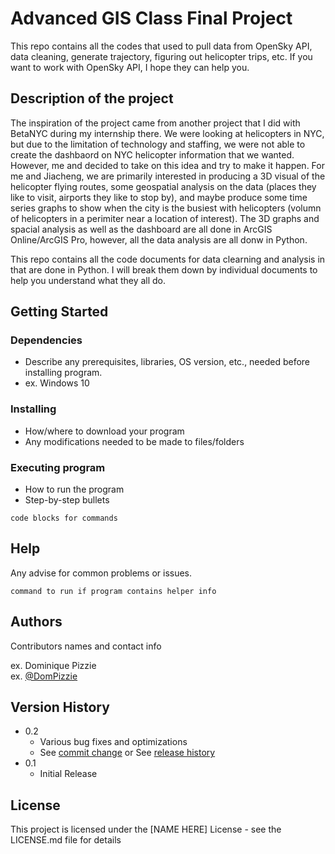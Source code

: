 # Advanced GIS Class Final Project

This repo contains all the codes that used to pull data from OpenSky API, data cleaning, generate trajectory, figuring out helicopter trips, etc. 
If you want to work with OpenSky API, I hope they can help you.

## Description of the project

The inspiration of the project came from another project that I did with BetaNYC during my internship there. We were looking at helicopters in NYC, but due to the limitation of technology and staffing, we were not able to create the dashbaord on NYC helicopter information that we wanted. However, me and decided to take on this idea and try to make it happen. For me and Jiacheng, we are primarily interested in producing a 3D visual of the helicopter flying routes, some geospatial analysis on the data (places they like to visit, airports they like to stop by), and maybe produce some time series graphs to show when the city is the busiest with helicopters (volumn of helicopters in a perimiter near a location of interest). The 3D graphs and spacial analysis as well as the dashboard are all done in ArcGIS Online/ArcGIS Pro, however, all the data analysis are all donw in Python.

This repo contains all the code documents for data clearning and analysis in that are done in Python. I will break them down by individual documents to help you understand what they all do.


## Getting Started

### Dependencies

* Describe any prerequisites, libraries, OS version, etc., needed before installing program.
* ex. Windows 10

### Installing

* How/where to download your program
* Any modifications needed to be made to files/folders

### Executing program

* How to run the program
* Step-by-step bullets
```
code blocks for commands
```

## Help

Any advise for common problems or issues.
```
command to run if program contains helper info
```

## Authors

Contributors names and contact info

ex. Dominique Pizzie  
ex. [@DomPizzie](https://twitter.com/dompizzie)

## Version History

* 0.2
    * Various bug fixes and optimizations
    * See [commit change]() or See [release history]()
* 0.1
    * Initial Release

## License

This project is licensed under the [NAME HERE] License - see the LICENSE.md file for details

